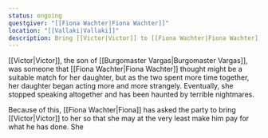 ```yaml
---
status: ongoing
questgiver: "[[Fiona Wachter|Fiona Wachter]]"
location: "[[Vallaki|Vallaki]]"
description: Bring [[Victor|Victor]] to [[Fiona Wachter|Fiona Wachter]], preferably alive
---
```


[[Victor|Victor]], the son of [[Burgomaster Vargas|Burgomaster Vargas]], was someone that [[Fiona Wachter|Fiona Wachter]] thought might be a suitable match for her daughter, but as the two spent more time together, her daughter began acting more and more strangely. Eventually, she stopped speaking altogether and has been haunted by terrible nightmares.

Because of this, [[Fiona Wachter|Fiona]] has asked the party to bring [[Victor|Victor]] to her so that she may at the very least make him pay for what he has done. She
